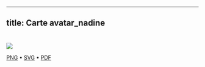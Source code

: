 
---
title: Carte avatar_nadine
---

# 



![](https://media.paxpar.tech/ludi/card_avatar_nadine_recto.png)

[PNG](https://media.paxpar.tech/ludi/card_avatar_nadine_recto.png) • [SVG](https://media.paxpar.tech/ludi/card_avatar_nadine_recto.svg) • [PDF](https://media.paxpar.tech/ludi/card_avatar_nadine_recto.pdf)



